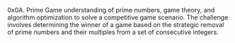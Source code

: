 0x0A. Prime Game
understanding of prime numbers, game theory, and algorithm optimization to solve a competitive game scenario. The challenge involves determining the winner of a game based on the strategic removal of prime numbers and their multiples from a set of consecutive integers.

